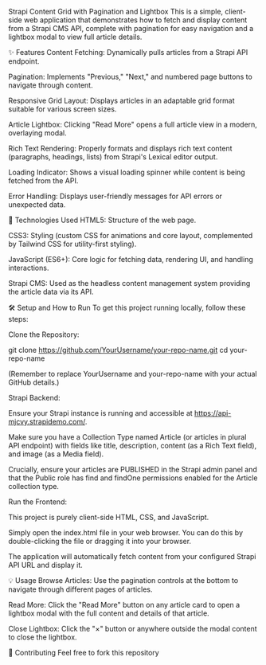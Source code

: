 Strapi Content Grid with Pagination and Lightbox
This is a simple, client-side web application that demonstrates how to fetch and display content from a Strapi CMS API, complete with pagination for easy navigation and a lightbox modal to view full article details.

✨ Features
Content Fetching: Dynamically pulls articles from a Strapi API endpoint.

Pagination: Implements "Previous," "Next," and numbered page buttons to navigate through content.

Responsive Grid Layout: Displays articles in an adaptable grid format suitable for various screen sizes.

Article Lightbox: Clicking "Read More" opens a full article view in a modern, overlaying modal.

Rich Text Rendering: Properly formats and displays rich text content (paragraphs, headings, lists) from Strapi's Lexical editor output.

Loading Indicator: Shows a visual loading spinner while content is being fetched from the API.

Error Handling: Displays user-friendly messages for API errors or unexpected data.

🚀 Technologies Used
HTML5: Structure of the web page.

CSS3: Styling (custom CSS for animations and core layout, complemented by Tailwind CSS for utility-first styling).

JavaScript (ES6+): Core logic for fetching data, rendering UI, and handling interactions.

Strapi CMS: Used as the headless content management system providing the article data via its API.

🛠️ Setup and How to Run
To get this project running locally, follow these steps:

Clone the Repository:

git clone https://github.com/YourUsername/your-repo-name.git
cd your-repo-name

(Remember to replace YourUsername and your-repo-name with your actual GitHub details.)

Strapi Backend:

Ensure your Strapi instance is running and accessible at https://api-mjcvy.strapidemo.com/.

Make sure you have a Collection Type named Article (or articles in plural API endpoint) with fields like title, description, content (as a Rich Text field), and image (as a Media field).

Crucially, ensure your articles are PUBLISHED in the Strapi admin panel and that the Public role has find and findOne permissions enabled for the Article collection type.

Run the Frontend:

This project is purely client-side HTML, CSS, and JavaScript.

Simply open the index.html file in your web browser. You can do this by double-clicking the file or dragging it into your browser.

The application will automatically fetch content from your configured Strapi API URL and display it.

💡 Usage
Browse Articles: Use the pagination controls at the bottom to navigate through different pages of articles.

Read More: Click the "Read More" button on any article card to open a lightbox modal with the full content and details of that article.

Close Lightbox: Click the "×" button or anywhere outside the modal content to close the lightbox.

🤝 Contributing
Feel free to fork this repository
